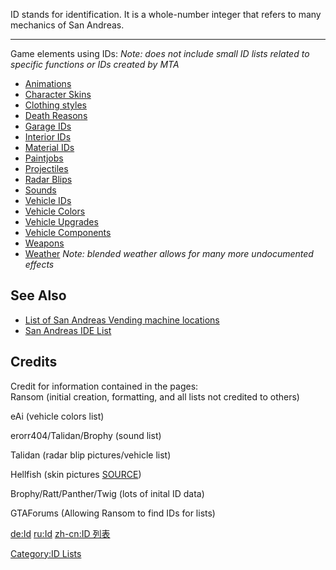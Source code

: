 ID stands for identification. It is a whole-number integer that refers to many mechanics of San Andreas.

------------------------------------------------------------------------

Game elements using IDs: *Note: does not include small ID lists related to specific functions or IDs created by MTA*

-   [Animations](/docs/animations.md "wikilink")
-   [Character Skins](/docs/character_skins.md "wikilink")
-   [Clothing styles](/docs/cj_clothes.md "wikilink")
-   [Death Reasons](/docs/death_reasons.md "wikilink")
-   [Garage IDs](/docs/garage.md "wikilink")
-   [Interior IDs](/docs/interior_ids.md "wikilink")
-   [Material IDs](/docs/material_ids.md "wikilink")
-   [Paintjobs](/docs/paintjob.md "wikilink")
-   [Projectiles](/docs/projectiles.md "wikilink")
-   [Radar Blips](/docs/radar_blips.md "wikilink")
-   [Sounds](/docs/sounds.md "wikilink")
-   [Vehicle IDs](/docs/vehicle_ids.md "wikilink")
-   [Vehicle Colors](/docs/vehicle_colors.md "wikilink")
-   [Vehicle Upgrades](/docs/vehicle_upgrades.md "wikilink")
-   [Vehicle Components](/docs/vehicle_components.md "wikilink")
-   [Weapons](/docs/weapons.md "wikilink")
-   [Weather](/docs/weather.md "wikilink") *Note: blended weather allows for many more undocumented effects*

See Also
--------

-   [List of San Andreas Vending machine locations](/docs/vending.md "wikilink")
-   [San Andreas IDE List](/docs/ide_list.md "wikilink")

Credits
-------

Credit for information contained in the pages:  
Ransom (initial creation, formatting, and all lists not credited to others)

eAi (vehicle colors list)

erorr404/Talidan/Brophy (sound list)

Talidan (radar blip pictures/vehicle list)

Hellfish (skin pictures [SOURCE](http://www.gtaforums.com/index.php?showtopic=205220))

Brophy/Ratt/Panther/Twig (lots of inital ID data)

GTAForums (Allowing Ransom to find IDs for lists)

[de:Id](/docs/de-id.md "wikilink") [ru:Id](/docs/ru-id.md "wikilink") [zh-cn:ID 列表](/docs/zh-cn-id_列表.md "wikilink")

[Category:ID Lists](/docs/category-id_lists.md "wikilink")
